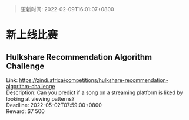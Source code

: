 > 更新时间: 2022-02-09T16:01:07+0800 

# 新上线比赛


## Hulkshare Recommendation Algorithm Challenge
Link: https://zindi.africa/competitions/hulkshare-recommendation-algorithm-challenge  
Description: Can you predict if a song on a streaming platform is liked by looking at viewing patterns?  
Deadline: 2022-05-02T07:59:00+0800  
Reward: $7 500  

